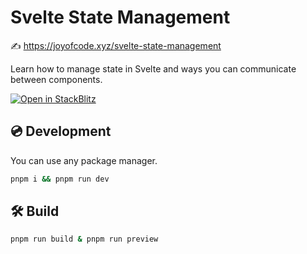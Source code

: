 # Svelte State Management

✍️ https://joyofcode.xyz/svelte-state-management

Learn how to manage state in Svelte and ways you can communicate between components.

[![Open in StackBlitz](https://developer.stackblitz.com/img/open_in_stackblitz.svg)](https://stackblitz.com/github/joysofcode/svelte-state-management)

## 💿️ Development

You can use any package manager.

```bash
pnpm i && pnpm run dev
```

## 🛠️ Build

```bash
pnpm run build & pnpm run preview
```
